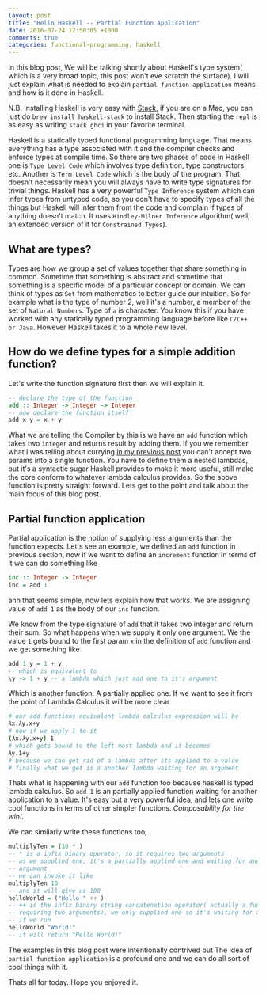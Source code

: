 ```yaml
---
layout: post
title: "Hello Haskell -- Partial Function Application"
date: 2016-07-24 12:50:05 +1000
comments: true
categories: functional-programming, haskell
---
```

In this blog post, We will be talking shortly about Haskell's type system( which is a very broad topic, this post won't eve scratch the surface). I will just explain what is needed to explain `partial function application` means and how is it done in Haskell.

N.B. Installing Haskell is very easy with [Stack](https://docs.haskellstack.org/en/stable/README/), if you are on a Mac, you can just do `brew install haskell-stack` to install Stack. Then starting the `repl` is as easy as writing `stack ghci` in your favorite terminal.

Haskell is a statically typed functional programming language. That means everything has a type associated with it and the compiler checks and enforce types at compile time. So there are two phases of code in Haskell one is `Type Level Code` which involves type definition, type constructors etc. Another is `Term Level Code` which is the body of the program. That doesn't necessarily mean you will always have to write type signatures for trivial things. Haskell has a very powerful `Type Inference` system which can infer types from untyped code, so you don't have to specify types of all the things but Haskell will infer them from the code and complain if types of anything doesn't match. It uses `Hindley-Milner Inference` algorithm( well, an extended version of it for `Constrained Types`).
<!-- more -->

## What are types?
Types are how we group a set of values together that share something in common. Sometime that something is abstract and sometime that something is a specific model of a particular concept or domain. We can think of types as `Set` from mathematics to better guide our intuition. So for example what is the type of number 2, well it's a number, a member of the set of `Natural Numbers`. Type of `a` is character. You know this if you have worked with any statically typed programming language before like `C/C++ or Java`. However Haskell takes it to a whole new level.

## How do we define types for a simple addition function?
Let's write the function signature first then we will explain it.

```Haskell Type of an add Function
-- declare the type of the function
add :: Integer -> Integer -> Integer
-- now declare the function itself
add x y = x + y
```
What we are telling the Compiler by this is we have an `add` function which takes two
`integer` and returns result by adding them. If you we remember what I was telling about currying [in my previous post](/blog/2016/07/intro-to-lambda-calculus-and-its-relation-to-functional-programming/) you can't accept two params into a single function. You have to define them a nested lambdas, but it's a syntactic sugar Haskell provides to make it more useful, still make the core conform to whatever lambda calculus provides.
So the above function is pretty straight forward. Lets get to the point and talk about the main focus of this blog post.

## Partial function application
Partial application is the notion of supplying less arguments than the function expects. Let's see an example, we defined an `add` function in previous section, now if we want to define an `increment` function in terms of it we can do something like

```Haskell
inc :: Integer -> Integer
inc = add 1
```
ahh that seems simple, now lets explain how that works. We are assigning value of `add 1` as the body of our `inc` function.

We know from the type signature of `add` that it takes two integer and return their sum. So what happens when we supply it only one argument. We the value `1` gets bound to the first param `x` in the definition of `add` function and we get something like

```haskell
add 1 y = 1 + y
-- which is equivalent to
\y -> 1 + y -- a lambda which just add one to it's argument
```
Which is another function. A partially applied one. If we want to see it from the point of Lambda Calculus it will be more clear

```bash
# our add functions equivalent lambda calculus expression will be
𝜆x.𝜆y.x+y
# now if we apply 1 to it
(𝜆x.𝜆y.x+y) 1
# which gets bound to the left most lambda and it becomes
𝜆y.1+y
# because we can get rid of a lambda after its applied to a value
# finally what we get is a another lambda waiting for an argument

```
Thats what is happening with our `add` function too because haskell is typed lambda calculus. So `add 1` is an partially applied function waiting for another application to a value. It's easy but a very powerful idea, and lets one write cool functions in terms of other simpler functions. *Composability for the win!.*

We can similarly write these functions too,
``` Haskell
multiplyTen = (10 * )
-- * is a infix binary operator, so it requires two arguments
-- as we supplied one, it's a partially applied one and waiting for another
-- argument
-- we can invoke it like
multiplyTen 10
-- and it will give us 100
helloWorld = ("Hello " ++ )
-- ++ is the infix binary string concatenation operator( actually a function
-- requiring two arguments), we only supplied one so it's waiting for another one
-- if we run
helloWorld "World!"
-- it will return "Hello World!"
```

The examples in this blog post were intentionally contrived but The idea of `partial function application` is a profound one and we can do all sort of cool things with it.

Thats all for today. Hope you enjoyed it.
